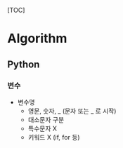 [TOC]

# Algorithm

## Python

### 변수

- 변수명
  - 영문, 숫자, _ (문자 또는 _ 로 시작)
  - 대소문자 구분
  - 특수문자 X
  - 키워드 X (if, for 등)